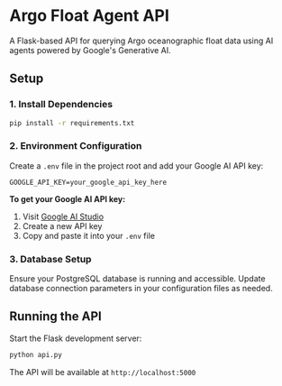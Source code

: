 # Argo Float Agent API

A Flask-based API for querying Argo oceanographic float data using AI agents powered by Google's Generative AI.

## Setup

### 1. Install Dependencies
```bash
pip install -r requirements.txt
```

### 2. Environment Configuration
Create a `.env` file in the project root and add your Google AI API key:

```env
GOOGLE_API_KEY=your_google_api_key_here
```

**To get your Google AI API key:**
1. Visit [Google AI Studio](https://makersuite.google.com/app/apikey)
2. Create a new API key
3. Copy and paste it into your `.env` file

### 3. Database Setup
Ensure your PostgreSQL database is running and accessible. Update database connection parameters in your configuration files as needed.

## Running the API

Start the Flask development server:
```bash
python api.py
```

The API will be available at `http://localhost:5000`
